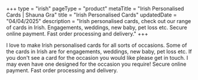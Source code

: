 +++
type = "irish"
pageType = "product"
metaTitle = "Irish Personalised Cards | Shauna Gra"
title = "Irish Personalised Cards"
updatedDate = "04/04/2025"
description = "Irish personalised cards, check out our range of cards in Irish. Engagements, weddings, new baby, pet loss etc. Secure online payment. Fast order processing and delivery."
+++

I love to make Irish personalised cards for all sorts of occasions. Some of the cards in Irish are for engagements, weddings, new baby, pet loss etc. If you don't see a card for the occasion you would like please get in touch. I may even have one designed for the occasion you require! Secure online payment. Fast order processing and delivery.
